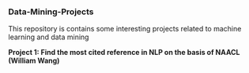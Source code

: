 ### Data-Mining-Projects
This repository is contains some interesting projects related to machine learning and data mining

**Project 1: Find the most cited reference in NLP on the basis of NAACL  (William Wang)**
